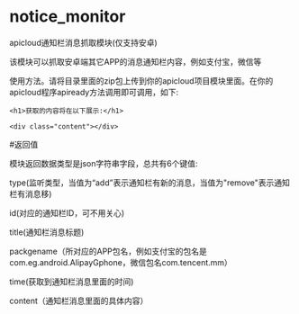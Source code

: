 # notice_monitor
apicloud通知栏消息抓取模块(仅支持安卓)

该模块可以抓取安卓端其它APP的消息通知栏内容，例如支付宝，微信等

使用方法。请将目录里面的zip包上传到你的apicloud项目模块里面。在你的apicloud程序apiready方法调用即可调用，如下:

<body>
  
  <div class="main">
  
    <h1>获取的内容将在以下展示:</h1>
    
    <div class="content"></div>
  
  </div>

</body>

<script type="text/javascript">
  
    apiready = function() {
        
        var getNoticeMsg = api.require('notice');
        
        getNoticeMsg.notice(function(ret){
        
				
            var r = document.getElementsByClassName("content")[0];
            
            var str = JSON.parse(ret['res']);
            
            if (str['type'] == 'add') {
              
              var c = "  <b>标题:</b>"+ str['title'] + "  <b>ID号:</b>"+ str['id'] + "  <b>包名:</b>"+ str['packgename'] +" <b> 时间:</b>"+ str['time'] +"  <b>内容:</b>"+ str['content'];
              
              r.innerHTML += "<br><span>"+ c +"</span>";
            
            }
        
        });
    
    };

</script>
</html>

#返回值

模块返回数据类型是json字符串字段，总共有6个键值:

type(监听类型，当值为“add”表示通知栏有新的消息，当值为"remove"表示通知栏有消息移)

id(对应的通知栏ID，可不用关心)

title(通知栏消息标题)

packgename（所对应的APP包名，例如支付宝的包名是com.eg.android.AlipayGphone，微信包名com.tencent.mm）

time(获取到通知栏消息里面的时间)

content（通知栏消息里面的具体内容）

